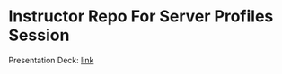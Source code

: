 # Instructor Repo For Server Profiles Session

Presentation Deck: [link](https://drive.google.com/open?id=1ISOOx5NDfwSZSng_4NyQThpHHVliuUOHJkmwtErqYrw)
